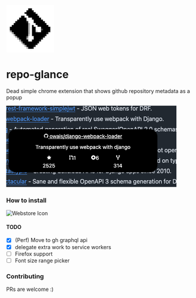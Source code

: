 ![Icon](assets/icon.png)

# repo-glance

Dead simple chrome extension that shows github repository metadata as a popup

![Screenshot](assets/screenshot.png)

### How to install

![Webstore Icon](https://developer.chrome.com/static/docs/webstore/branding/image/UV4C4ybeBTsZt43U4xis.png)

#### TODO

- [x] (Perf) Move to gh graphql api
- [x] delegate extra work to service workers
- [ ] Firefox support
- [ ] Font size range picker

### Contributing

PRs are welcome :)
